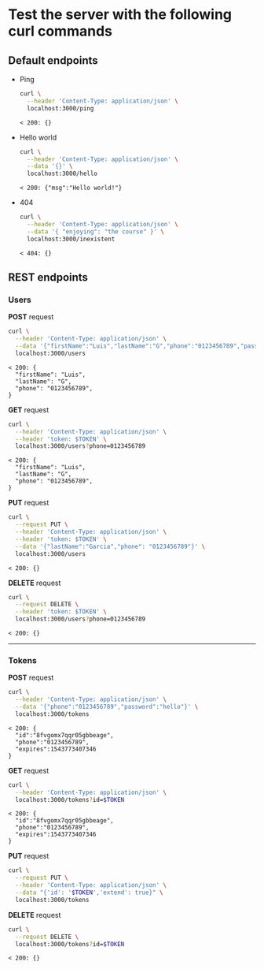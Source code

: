 # Test the server with the following curl commands

## Default endpoints

- Ping
  ```sh
  curl \
    --header 'Content-Type: application/json' \
    localhost:3000/ping
  ```
  `< 200: {}`


- Hello world
  ```sh
  curl \
    --header 'Content-Type: application/json' \
    --data '{}' \
    localhost:3000/hello
  ```
  `< 200: {"msg":"Hello world!"}`

- 404
  ```sh
  curl \
    --header 'Content-Type: application/json' \
    --data '{ "enjoying": "the course" }' \
    localhost:3000/inexistent
  ```
  `< 404: {}`

## REST endpoints

### Users

**POST** request
```sh
curl \
  --header 'Content-Type: application/json' \
  --data '{"firstName":"Luis","lastName":"G","phone":"0123456789","password":"hello","tosAgreement":true}' \
  localhost:3000/users
```
```
< 200: {
  "firstName": "Luis",
  "lastName": "G",
  "phone": "0123456789",
}
```

**GET** request
```sh
curl \
  --header 'Content-Type: application/json' \
  --header 'token: $TOKEN' \
  localhost:3000/users?phone=0123456789
```
```
< 200: {
  "firstName": "Luis",
  "lastName": "G",
  "phone": "0123456789",
}
```

**PUT** request
```sh
curl \
  --request PUT \
  --header 'Content-Type: application/json' \
  --header 'token: $TOKEN' \
  --data '{"lastName":"Garcia","phone": "0123456789"}' \
  localhost:3000/users
```
```
< 200: {}
```

**DELETE** request
```sh
curl \
  --request DELETE \
  --header 'token: $TOKEN' \
  localhost:3000/users?phone=0123456789
```
```
< 200: {}
```
---
### Tokens

**POST** request
```sh
curl \
  --header 'Content-Type: application/json' \
  --data '{"phone":"0123456789","password":"hello"}' \
  localhost:3000/tokens
```
```
< 200: {
  "id":"8fvgomx7qqr05gbbeage",
  "phone":"0123456789",
  "expires":1543773407346
}
```

**GET** request
```sh
curl \
  --header 'Content-Type: application/json' \
  localhost:3000/tokens?id=$TOKEN
```
```
< 200: {
  "id":"8fvgomx7qqr05gbbeage",
  "phone":"0123456789",
  "expires":1543773407346
}
```

**PUT** request
```sh
curl \
  --request PUT \
  --header 'Content-Type: application/json' \
  --data "{'id': '$TOKEN','extend': true}" \
  localhost:3000/tokens
```

**DELETE** request
```sh
curl \
  --request DELETE \
  localhost:3000/tokens?id=$TOKEN
```
```
< 200: {}
```